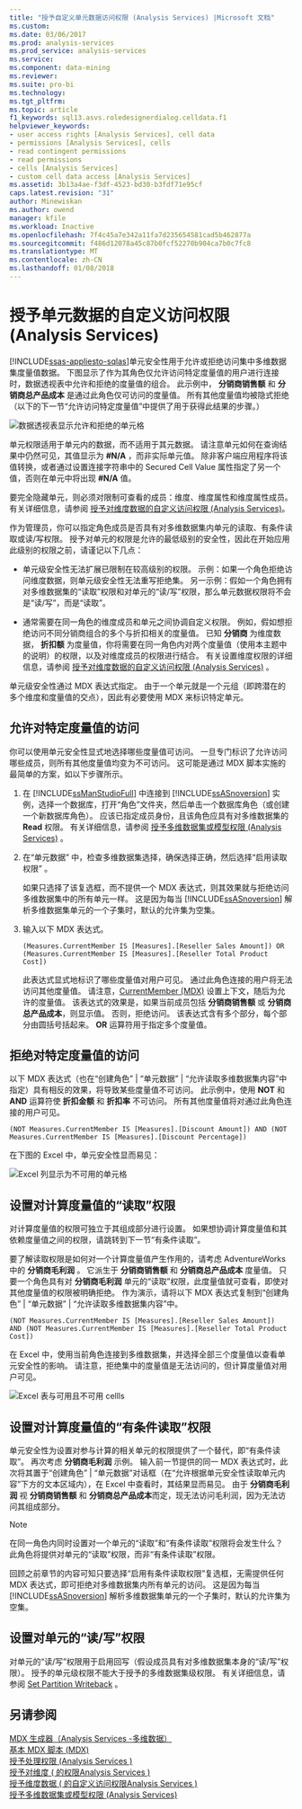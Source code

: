 ```yaml
---
title: "授予自定义单元数据访问权限 (Analysis Services) |Microsoft 文档"
ms.custom: 
ms.date: 03/06/2017
ms.prod: analysis-services
ms.prod_service: analysis-services
ms.service: 
ms.component: data-mining
ms.reviewer: 
ms.suite: pro-bi
ms.technology: 
ms.tgt_pltfrm: 
ms.topic: article
f1_keywords: sql13.asvs.roledesignerdialog.celldata.f1
helpviewer_keywords:
- user access rights [Analysis Services], cell data
- permissions [Analysis Services], cells
- read contingent permissions
- read permissions
- cells [Analysis Services]
- custom cell data access [Analysis Services]
ms.assetid: 3b13a4ae-f3df-4523-bd30-b3fdf71e95cf
caps.latest.revision: "31"
author: Minewiskan
ms.author: owend
manager: kfile
ms.workload: Inactive
ms.openlocfilehash: 7f4c45a7e342a11fa7d235654581cad5b462877a
ms.sourcegitcommit: f486d12078a45c87b0fcf52270b904ca7b0c7fc8
ms.translationtype: MT
ms.contentlocale: zh-CN
ms.lasthandoff: 01/08/2018
---
```

# <a name="grant-custom-access-to-cell-data-analysis-services"></a>授予单元数据的自定义访问权限 (Analysis Services)
[!INCLUDE[ssas-appliesto-sqlas](../../includes/ssas-appliesto-sqlas.md)]单元安全性用于允许或拒绝访问集中多维数据集度量值数据。 下图显示了作为其角色仅允许访问特定度量值的用户进行连接时，数据透视表中允许和拒绝的度量值的组合。 此示例中， **分销商销售额** 和 **分销商总产品成本** 是通过此角色仅可访问的度量值。 所有其他度量值均被隐式拒绝（以下的下一节“允许访问特定度量值”中提供了用于获得此结果的步骤。）  
  
 ![数据透视表显示允许和拒绝的单元格](../../analysis-services/multidimensional-models/media/ssas-permscellsallowed.png "数据透视表显示允许和拒绝的单元格")  
  
 单元权限适用于单元内的数据，而不适用于其元数据。 请注意单元如何在查询结果中仍然可见，其值显示为 **#N/A** ，而非实际单元值。 除非客户端应用程序将该值转换，或者通过设置连接字符串中的 Secured Cell Value 属性指定了另一个值，否则在单元中将出现 **#N/A** 值。  
  
 要完全隐藏单元，则必须对限制可查看的成员：维度、维度属性和维度属性成员。 有关详细信息，请参阅 [授予对维度数据的自定义访问权限 (Analysis Services)](../../analysis-services/multidimensional-models/grant-custom-access-to-dimension-data-analysis-services.md)。  
  
 作为管理员，你可以指定角色成员是否具有对多维数据集内单元的读取、有条件读取或读/写权限。 授予对单元的权限是允许的最低级别的安全性，因此在开始应用此级别的权限之前，请谨记以下几点：  
  
-   单元级安全性无法扩展已限制在较高级别的权限。 示例：如果一个角色拒绝访问维度数据，则单元级安全性无法重写拒绝集。 另一示例：假如一个角色拥有对多维数据集的“读取”权限和对单元的“读/写”权限，那么单元数据权限将不会是“读/写”，而是“读取”。  
  
-   通常需要在同一角色的维度成员和单元之间协调自定义权限。 例如，假如想拒绝访问不同分销商组合的多个与折扣相关的度量值。 已知 **分销商** 为维度数据， **折扣额** 为度量值，你将需要在同一角色内对两个度量值（使用本主题中的说明）的权限，以及对维度成员的权限进行结合。 有关设置维度权限的详细信息，请参阅 [授予对维度数据的自定义访问权限 (Analysis Services)](../../analysis-services/multidimensional-models/grant-custom-access-to-dimension-data-analysis-services.md) 。  
  
 单元级安全性通过 MDX 表达式指定。 由于一个单元就是一个元组（即跨潜在的多个维度和度量值的交点），因此有必要使用 MDX 来标识特定单元。  
  
## <a name="allow-access-to-specific-measures"></a>允许对特定度量值的访问  
 你可以使用单元安全性显式地选择哪些度量值可访问。 一旦专门标识了允许访问哪些成员，则所有其他度量值均变为不可访问。 这可能是通过 MDX 脚本实施的最简单的方案，如以下步骤所示。  
  
1.  在 [!INCLUDE[ssManStudioFull](../../includes/ssmanstudiofull-md.md)] 中连接到 [!INCLUDE[ssASnoversion](../../includes/ssasnoversion-md.md)] 实例，选择一个数据库，打开“角色”文件夹，然后单击一个数据库角色（或创建一个新数据库角色）。 应该已指定成员身份，且该角色应具有对多维数据集的 **Read** 权限。 有关详细信息，请参阅 [授予多维数据集或模型权限 (Analysis Services)](../../analysis-services/multidimensional-models/grant-cube-or-model-permissions-analysis-services.md) 。  
  
2.  在“单元数据” 中，检查多维数据集选择，确保选择正确，然后选择“启用读取权限” 。  
  
     如果只选择了该复选框，而不提供一个 MDX 表达式，则其效果就与拒绝访问多维数据集中的所有单元一样。 这是因为每当 [!INCLUDE[ssASnoversion](../../includes/ssasnoversion-md.md)] 解析多维数据集单元的一个子集时，默认的允许集为空集。  
  
3.  输入以下 MDX 表达式。  
  
    ```  
    (Measures.CurrentMember IS [Measures].[Reseller Sales Amount]) OR (Measures.CurrentMember IS [Measures].[Reseller Total Product Cost])  
    ```  
  
     此表达式显式地标识了哪些度量值对用户可见。 通过此角色连接的用户将无法访问其他度量值。 请注意，[CurrentMember (MDX)](../../mdx/currentmember-mdx.md) 设置上下文，随后为允许的度量值。 该表达式的效果是，如果当前成员包括 **分销商销售额** 或 **分销商总产品成本**，则显示值。 否则，拒绝访问。 该表达式含有多个部分，每个部分由圆括号括起来。 **OR** 运算符用于指定多个度量值。  
  
## <a name="deny-access-to-specific-measures"></a>拒绝对特定度量值的访问  
 以下 MDX 表达式（也在“创建角色” | “单元数据” | “允许读取多维数据集内容”中指定）具有相反的效果，将导致某些度量值不可访问。 此示例中，使用 **NOT** 和 **AND** 运算符使 **折扣金额** 和 **折扣率** 不可访问。 所有其他度量值将对通过此角色连接的用户可见。  
  
```  
(NOT Measures.CurrentMember IS [Measures].[Discount Amount]) AND (NOT Measures.CurrentMember IS [Measures].[Discount Percentage])  
```  
  
 在下图的 Excel 中，单元安全性显而易见：  
  
 ![Excel 列显示为不可用的单元格](../../analysis-services/multidimensional-models/media/ssas-permscellshidemeasure.png "Excel 显示为不可用的单元格的列")  
  
## <a name="set-read-permissions-on-calculated-measures"></a>设置对计算度量值的“读取”权限  
 对计算度量值的权限可独立于其组成部分进行设置。 如果想协调计算度量值和其依赖度量值之间的权限，请跳转到下一节“有条件读取”。  
  
 要了解读取权限是如何对一个计算度量值产生作用的，请考虑 AdventureWorks 中的 **分销商毛利润** 。 它派生于 **分销商销售额** 和 **分销商总产品成本** 度量值。 只要一个角色具有对 **分销商毛利润** 单元的“读取”权限，此度量值就可查看，即使对其他度量值的权限被明确拒绝。 作为演示，请将以下 MDX 表达式复制到“创建角色” | “单元数据” | “允许读取多维数据集内容”中。  
  
```  
(NOT Measures.CurrentMember IS [Measures].[Reseller Sales Amount])  
AND (NOT Measures.CurrentMember IS [Measures].[Reseller Total Product Cost])  
```  
  
 在 Excel 中，使用当前角色连接到多维数据集，并选择全部三个度量值以查看单元安全性的影响。 请注意，拒绝集中的度量值是无法访问的，但计算度量值对用户可见。  
  
 ![Excel 表与可用且不可用 cellls](../../analysis-services/multidimensional-models/media/ssas-permscalculatedcells.png "可用且不可用 cellls 与 Excel 表")  
  
## <a name="set-read-contingent-permissions-on-calculated-measures"></a>设置对计算度量值的“有条件读取”权限  
 单元安全性为设置对参与计算的相关单元的权限提供了一个替代，即“有条件读取”。 再次考虑 **分销商毛利润** 示例。 输入前一节提供的同一 MDX 表达式时，此次将其置于“创建角色” | “单元数据”对话框（在“允许根据单元安全性读取单元内容”下方的文本区域内），在 Excel 中查看时，其结果显而易见。 由于 **分销商毛利润** 视 **分销商销售额** 和 **分销商总产品成本**而定，现无法访问毛利润，因为无法访问其组成部分。  
  
> [!NOTE]  
>  在同一角色内同时设置对一个单元的“读取”和“有条件读取”权限将会发生什么？ 此角色将提供对单元的“读取”权限，而非“有条件读取”权限。  
  
 回顾之前章节的内容可知只要选择“启用有条件读取权限”复选框，无需提供任何 MDX 表达式，即可拒绝对多维数据集内所有单元的访问。 这是因为每当 [!INCLUDE[ssASnoversion](../../includes/ssasnoversion-md.md)] 解析多维数据集单元的一个子集时，默认的允许集为空集。  
  
## <a name="set-readwrite-permissions-on-a-cell"></a>设置对单元的“读/写”权限  
 对单元的“读/写”权限用于启用回写（假设成员具有对多维数据集本身的“读/写”权限）。 授予的单元级权限不能大于授予的多维数据集级权限。 有关详细信息，请参阅 [Set Partition Writeback](../../analysis-services/multidimensional-models/set-partition-writeback.md) 。  
  
## <a name="see-also"></a>另请参阅  
 [MDX 生成器（Analysis Services -多维数据）](http://msdn.microsoft.com/library/fecbf093-65ea-4e1b-b637-f04876f1cb0f)   
 [基本 MDX 脚本 (MDX)](../../analysis-services/multidimensional-models/mdx/the-basic-mdx-script-mdx.md)   
 [授予处理权限 &#40;Analysis Services &#41;](../../analysis-services/multidimensional-models/grant-process-permissions-analysis-services.md)   
 [授予对维度 &#40; 的权限Analysis Services &#41;](../../analysis-services/multidimensional-models/grant-permissions-on-a-dimension-analysis-services.md)   
 [授予维度数据 &#40; 的自定义访问权限Analysis Services &#41;](../../analysis-services/multidimensional-models/grant-custom-access-to-dimension-data-analysis-services.md)   
 [授予多维数据集或模型权限 (Analysis Services)](../../analysis-services/multidimensional-models/grant-cube-or-model-permissions-analysis-services.md)  
  
  
